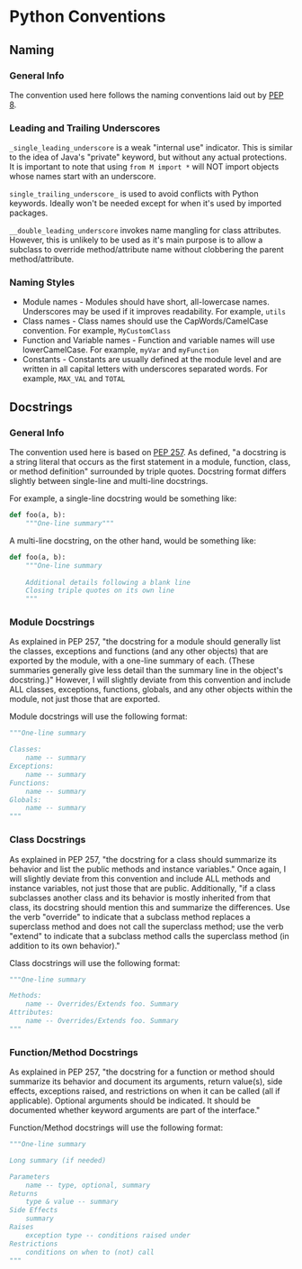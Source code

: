 # Python Conventions
## Naming
### General Info
The convention used here follows the naming conventions laid out by [PEP 8](https://www.python.org/dev/peps/pep-0008/#naming-conventions).

### Leading and Trailing Underscores
`_single_leading_underscore` is a weak "internal use" indicator. This is similar to the idea of Java's "private" keyword, but without any actual protections.
It is important to note that using `from M import *` will NOT import objects whose names start with an underscore.

`single_trailing_underscore_` is used to avoid conflicts with Python keywords. Ideally won't be needed except for when it's used by imported packages.

`__double_leading_underscore` invokes name mangling for class attributes. 
However, this is unlikely to be used as it's main purpose is to allow a subclass to override method/attribute name without clobbering the parent method/attribute.

### Naming Styles
* Module names - Modules should have short, all-lowercase names. Underscores may be used if it improves readability. For example, `utils`
* Class names - Class names should use the CapWords/CamelCase convention. For example, `MyCustomClass`
* Function and Variable names - Function and variable names will use lowerCamelCase. For example, `myVar` and `myFunction`
* Constants - Constants are usually defined at the module level and are written in all capital letters with underscores separated words. For example, `MAX_VAL` and `TOTAL`

## Docstrings
### General Info
The convention used here is based on [PEP 257](https://www.python.org/dev/peps/pep-0257/).
As defined, "a docstring is a string literal that occurs as the first statement in a module, function, class, or method definition" surrounded by triple quotes.
Docstring format differs slightly between single-line and multi-line docstrings.

For example, a single-line docstring would be something like:
```Python
def foo(a, b):
    """One-line summary"""
```

A multi-line docstring, on the other hand, would be something like:
```Python
def foo(a, b):
    """One-line summary
    
    Additional details following a blank line
    Closing triple quotes on its own line
    """
```

### Module Docstrings
As explained in PEP 257, "the docstring for a module should generally list the classes, exceptions and functions (and any other objects) that are exported by the module, 
with a one-line summary of each. (These summaries generally give less detail than the summary line in the object's docstring.)"
However, I will slightly deviate from this convention and include ALL classes, exceptions, functions, globals, and any other objects within the module, not just
those that are exported.

Module docstrings will use the following format:
```Python
"""One-line summary

Classes:
    name -- summary
Exceptions:
    name -- summary
Functions:
    name -- summary
Globals:
    name -- summary
"""
```

### Class Docstrings
As explained in PEP 257, "the docstring for a class should summarize its behavior and list the public methods and instance variables." Once again, I will slightly deviate from
this convention and include ALL methods and instance variables, not just those that are public.
Additionally, "if a class subclasses another class and its behavior is mostly inherited from that class, its docstring should mention this and summarize the differences. 
Use the verb "override" to indicate that a subclass method replaces a superclass method and does not call the superclass method; 
use the verb "extend" to indicate that a subclass method calls the superclass method (in addition to its own behavior)."

Class docstrings will use the following format:
```Python
"""One-line summary

Methods:
    name -- Overrides/Extends foo. Summary
Attributes:
    name -- Overrides/Extends foo. Summary
"""
```

### Function/Method Docstrings
As explained in PEP 257, "the docstring for a function or method should summarize its behavior and document its arguments, return value(s), side effects, exceptions raised, 
and restrictions on when it can be called (all if applicable). Optional arguments should be indicated. 
It should be documented whether keyword arguments are part of the interface."

Function/Method docstrings will use the following format:
```Python
"""One-line summary

Long summary (if needed)

Parameters
    name -- type, optional, summary
Returns
    type & value -- summary
Side Effects
    summary
Raises
    exception type -- conditions raised under
Restrictions
    conditions on when to (not) call
"""
```
